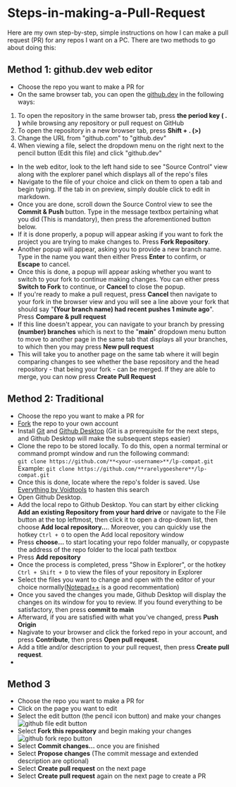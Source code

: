 # Steps-in-making-a-Pull-Request<br>
Here are my own step-by-step, simple instructions on how I can make a pull request (PR) for any repos I want on a PC. There are two methods to go about doing this:<br> 
## Method 1: github.dev web editor
- Choose the repo you want to make a PR for
- On the same browser tab, you can open the [github.dev](https://docs.github.com/en/codespaces/the-githubdev-web-based-editor) in the following ways:<br>
1. To open the repository in the same browser tab, press **the period key ( . )** while browsing any repository or pull request on GitHub
2. To open the repository in a new browser tab, press **Shift + . (>)**
3. Change the URL from "github.com" to "github.dev"
4. When viewing a file, select the dropdown menu on the right next to the pencil button (Edit this file) and click "github.dev"
- In the web editor, look to the left hand side to see  "Source Control" view along with the explorer panel which displays all of the repo's files
- Navigate to the file of your choice and click on them to open a tab and begin typing. If the tab in on preview, simply double click to edit in markdown.
-  Once you are done, scroll down the Source Control view to see the **Commit & Push** button. Type in the message textbox pertaining what you did (This is mandatory), then press the aforementioned button below.
- If it is done properly, a popup will appear asking if you want to fork the project you are trying to make changes to. Press **Fork Repository**. 
- Another popup will appear, asking you to provide a new branch name. Type in the name you want then either Press **Enter** to confirm, or **Escape** to cancel.
- Once this is done, a popup will appear asking whether you want to switch to your fork to continue making changes. You can either press **Switch to Fork** to continue, or **Cancel** to close the popup.
- If you're ready to make a pull request, press **Cancel** then navigate to your fork in the browser view and you will see a line above your fork that should say "**(Your branch name) had recent pushes 1 minute ago**". Press **Compare & pull request**
- If this line doesn't appear, you can navigate to your branch by pressing **(number) branches** which is next to the "**main**" dropdown menu button to move to another page in the same tab that displays all your branches, to which then you may press **New pull request**
- This will take you to another page on the same tab where it will begin comparing changes to see whether the base repository and the head repository - that being your fork - can be merged. If they are able to merge, you can now press **Create Pull Request**

## Method 2: Traditional
- Choose the repo you want to make a PR for
- [Fork](https://docs.github.com/en/get-started/quickstart/fork-a-repo) the repo to your own account
- Install [Git](https://git-scm.com/) and [Github Desktop](https://desktop.github.com/) (Git is a prerequisite for the next steps, and Github Desktop will make the subsequent steps easier)
- Clone the repo to be stored locally. To do this, open a normal terminal or command prompt window and run the following command:<br>
  `git clone https://github.com/**<your-username>**/lp-compat.git`<br>
  Example: `git clone https://github.com/**rarelygoeshere**/lp-compat.git`
- Once this is done, locate where the repo's folder is saved. Use [Everything by Voidtools](https://www.voidtools.com/) to hasten this search
- Open Github Desktop.
- Add the local repo to Github Desktop. You can start by either clicking **Add an existing Repository from your hard drive** or navigate to the File button at the top leftmost, then click it to open a drop-down list, then choose **Add local repository...**. Moreover, you can quickly use the hotkey `Ctrl + O` to open the Add local repository window
- Press **choose...** to start locating your repo folder manually, or copypaste the address of the repo folder to the local path textbox
- Press **Add repository**
- Once the process is completed, press "Show in Explorer", or the hotkey `Ctrl + Shift + D` to view the files of your repository in Explorer
- Select the files you want to change and open with the editor of your choice normally([Notepad++](https://notepad-plus-plus.org/) is a good recommentation)
- Once you saved the changes you made, Github Desktop will display the changes on its window for you to review. If you found everything to be satisfactory, then press **commit to main**
- Afterward, if you are satisfied with what you've changed, press **Push Origin**
- Nagivate to your browser and click the forked repo in your account, and press **Contribute**, then press **Open pull request**.
- Add a title and/or description to your pull request, then press **Create pull request**.
- 

## Method 3
- Choose the repo you want to make a PR for
- Click on the page you want to edit
- Select the edit button (the pencil icon button) and make your changes
  ![github file edit button](https://github.com/rarelygoeshere/Steps-in-making-a-Pull-Request/assets/125143953/d53cf5ec-6ed9-47b0-ab69-7a57b5c7a983)
- Select **Fork this repository** and begin making your changes
![github fork repo button](https://github.com/rarelygoeshere/Steps-in-making-a-Pull-Request/assets/125143953/6b01b898-ad98-48f8-b815-8eb8518801c1)
- Select **Commit changes...** once you are finished
- Select **Propose changes** (The commit message and extended description are optional)
- Select **Create pull request** on the next page
- Select **Create pull request** again on the next page to create a PR




